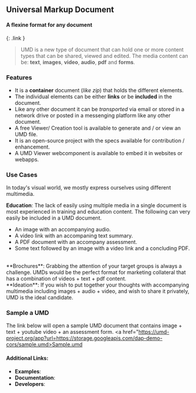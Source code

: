 ## Universal Markup Document
#### A flexine format for any document
{: .link }
<br/>
> UMD is a new type of document that can hold one or more content types that can be shared, viewed and edited. The media content can be: **text**, **images**, **video**, **audio**, **pdf** and **forms**.

### Features
* It is a **container** document (*like zip*) that holds the different elements.
* The individual elements can be either **links** or be **included** in the document.
* Like any other document it can be *transported* via email or stored in a network drive or posted in a messenging platform like any other document.
* A free Viewer/ Creation tool is available to generate and / or view an UMD file.
* It is an open-source project with the specs available for contribution / enhancement.
* A UMD Viewer webcomponent is available to embed it in websites or webapps.

### Use Cases
In today's visual world, we mostly express ourselves using different multimedia. 

**Education**: The lack of easily using multiple media in a single document is most experienced in training and education content. The following can very easily be included in a UMD document. 
* An image with an accompanying audio.
* A video link with an accompaning text summary.
* A PDF document with an accompany assessment.
* Some text followed by an image with a video link and a concluding PDF.
<br/>
**Brochures**: Grabbing the attention of your target groups is always a challenge. UMDs would be the perfect format for marketing collateral that has a combination of videos + text + pdf content.
<br/>
**Ideation**: If you wish to put together your thoughts with accompanying multimedia including images + audio + video, and wish to share it privately, UMD is the ideal candidate.

### Sample a UMD
The link below will open a sample UMD document that contains image + text + youtube video + an assessment form.
<a href="https://umd-project.org/app?url=https://storage.googleapis.com/dap-demo-cors/sample.umd>Sample.umd</a>

#### Additional Links:
* **Examples**:
* **Documentation**:
* **Developers**: 